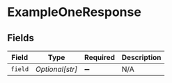 # ExampleOneResponse


## Fields

| Field              | Type               | Required           | Description        |
| ------------------ | ------------------ | ------------------ | ------------------ |
| `field`            | *Optional[str]*    | :heavy_minus_sign: | N/A                |